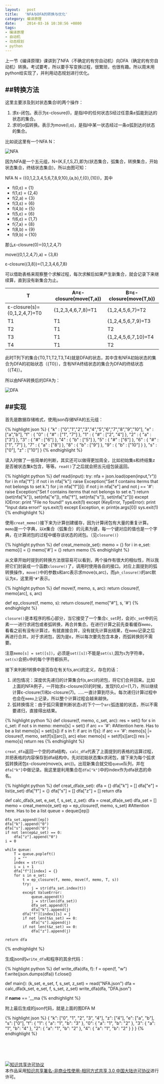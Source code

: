 ```yaml
--- 
layout:   post
title:   'NFA与DFA的转换与优化'
category: 编译原理
date:     2014-03-16 10:38:56 +0800
tags: 
- 编译原理
- 自动机
- 动态规划
- python
---
```


上一节《编译原理》课讲到了NFA（不确定的有穷自动机）向DFA（确定的有穷自动机）转换。考试要考，所以要手写变换过程，很繁琐，也很有趣。所以周末用python给实现了，并利用动态规划进行优化。

##转换方法
---------

这里主要涉及到对状态集合I的两个操作：
1. 求&#949;-闭包。表示为&#949;-closure(I)，是指I中的任何状态S经过任意条&#949;弧能到达的状态的集合。
2. 求I的&#945;弧转换。表示为move(I,&#945;)，是指I中某一状态经过一条&#945;弧到达的状态的集合。

比如说这里有一个NFA N：

![NFA][nfa]

因为NFA是一个五元组，N=(K,E,f,S,Z),即为(状态集合，弧集合，转换集合，开始状态集合，终结状态集合)，所以由图可知：

NFA N = ({0,1,2,3,4,5,6,7,8,9,10},{a,b},f,{0},{10})，其中

* f(0,&#949;) = {1}
* f(1,&#949;) = {2,4}
* f(2,a) = {3}
* f(3,&#949;) = {6}
* f(4,b) = {5}
* f(5,&#949;) = {6}
* f(6,&#949;) = {1,7}
* f{7,a} = {8}
* f(8,b) = {9}
* f(9,b) = {10}

那么&#949;-closure(0)={0,1,2,4,7}

move({0,1,2,4,7},a) = {3,8}

&#949;-closure({3,8})={1,2,3,4,6,7,8}

<!--more-->

可以借助表格来观察整个求解过程，每次求解后如果产生新集合，就会记录下来继续算，直到没有新集合为止。

<table class="table table-bordered table-striped table-condensed">
   <thead>
      <th>T</th>
      <th>A=&#949;-closure(move(T,a))</th>
      <th>B=&#949;-closure(move(T,b))</th>
   </thead>
   <tr>
      <td>&#949;-closure(s)={0,1,2,4,7}=T0</td>
      <td>{1,2,3,4,6,7,8}=T1</td>
      <td>{1,2,4,5,6,7}=T2</td>
   </tr>
   <tr>
      <td>T1</td>
      <td>T1</td>
      <td>{1,2,4,5,6,7,9}=T3</td>
   </tr>
   <tr>
      <td>T2</td>
      <td>T1</td>
      <td>T2</td>
   </tr>
   <tr>
      <td>T3</td>
      <td>T1</td>
      <td>{1,2,4,5,6,7,10}=T4</td>
   </tr>
   <tr>
      <td>T4</td>
      <td>T1</td>
      <td>T2</td>
   </tr>
</table>

此时T列下的集合{T0,T1,T2,T3,T4}就是DFA的状态，其中含有NFA初始状态的集合为DFA的初始状态（{T0}），含有NFA终结状态的集合为DFA的终结状态（{T4}）。

所以由NFA转换后的DFA为：

![DFA][dfa]

##实现
-------

首先是数据存储格式，使用json存储NFA的五元组：

{% highlight json %}
{
	"k" : ["0","1","2","3","4","5","6","7","8","9","10"],
	"e" : ["a","b"],
	"f" : {
		"0" : {
			"#" : ["1", "7"]
		},
		"1" : {
			"#" : ["2", "4"]
		},
		"2" : {
			"a" : ["3"]
		},
		"3" : {
			"#" : ["6"]
		},
		"4" : {
			"b" : ["5"]
		},
		"5" : {
			"#" : ["6"]
		},
		"6" : {
			"#" : ["1", "7"]
		},
		"7" : {
			"a" : ["8"]
		},
		"8" : {
			"b" : ["9"]
		},
		"9" : {
			"b" : ["10"]
		}
	},
	"s" : ["0"],
	"z" : ["10"]
}
{% endhighlight %}

读入时做了一些简单的判断，其实还可以做得更加周全，比如初始集s和终结集z是否被状态集k包含，等等。`read()`了之后就会把五元组包装返回。

{% highlight python %}
def read(input):
	try:
		nfa = json.load(open(input,"r"))
		for i in nfa["f"]:
			if not i in nfa["k"]:
				raise Exception("Set f contains iterms that not belongs to set k.")
			for j in nfa["f"][i]:
				if not j in nfa["e"] and not j == '#':
					raise Exception("Set f contains iterms that not belongs to set e.")
		return (set(nfa["k"]), set(nfa["e"]), nfa["f"], set(nfa["s"]), set(nfa["z"]))
	except IOError:
		print "File no found!"
		sys.exit(1)
	except (KeyError, TypeError):
		print "Input data error!"
		sys.exit(1)
	except Exception, e:
		print(e.args[0])
		sys.exit(1)
{% endhighlight %}

使用`creat_memo()`接下来为计算创建缓存，因为计算闭包有大量的重复计算。`memo`是一个字典，以e集合（弧集合）的元素为键，每一个键对应的值也是一个字典，在计算闭包的过程中缓存该状态的闭包。（见`closure()`）

{% highlight python %}
def creat_memo(e_set):
	memo = {}
	for i in e_set:
		memo[i] = {}
	memo['#'] = {}
	return memo
{% endhighlight %}

从文章开始时提到的转换方法很容易可以看到，两个操作有很大的相似性，所以我把它们封装成一个函数`closure()`了，调用时使用各自的接口。对应上面提到的弧转换操作，`move()`中的参数s和arc表示求move(s,arc)，而`ph_closure()`的arc默认为&#949;，这里用`"#"`表示。

{% highlight python %}
def move(f, memo, s, arc):
	return closure(f, memo[arc], s, arc)

def ep_closure(f, memo, s):
	return closure(f, memo["#"], s, '#')
{% endhighlight %}

`closure()`是本程序的核心部分，当它接受了一个集合`c_set`时，会对`c_set`中的元素一一进行求闭包或者弧转换，再合并集合。在进行计算之前先查看缓存`memo`，看看之前有没有计算过，有就直接合并，没有就先计算出结果，在`memo`记录之后再进行合并。对于求闭包，因为是&#949;，所以每次要先包含本身，而弧转换则不需要。

注意`memo[s] = set([s])`，必须是`set([s])`不能是`set(s)`,因为`s`为字符串，`set(s)`会把`s`中的每个字符都拆开。

接下来判断f转换中是否存在有关f(s,arc)的定义，存在的话：
1. 闭包情况：深度优先递归的计算集合f(s,arc)的闭包，将它们合并回来。比如上面的NFA例子，一开始求&#949;-closure(0)的时候，发现f(0,&#949;)={1,7}，所以继续计算&#949;-closure(1)和&#949;-closure(7)。.....一直计算到尽头。每次递归计算过程中也会在`memo`上记录，所以整个计算过程会越来越快。
2. 弧转换情况：由于弧只需要判断状态`s`的下个一个`arc`弧连接的状态，所以不需要递归，直接得出结果。

{% highlight python %}
def closure(f, memo, c_set, arc):
	res = set()
	for s in c_set:
		if not s in memo:
			memo[s] = set()
			if arc == '#':
				#Attention here. Has to be a list
				memo[s] = set([s])
			if s in f:
				if arc in f[s]:
					if arc == '#':
						memo[s] |= closure(f, memo, set(f[s][arc]), arc)
					else:
						memo[s] = set(f[s][arc])
		res |= memo[s]
	return res
{% endhighlight %}

`creat_dfa`返回一个空的dfa结构，`calc_dfa`代表了上面提到的表格的运算过程，并把表格的内容保存到dfa结构中。先对初始状态集k求闭包，接下来为每个弧求弧转换闭包&#949;-closure(move(s, arc))。出现新集合就交给`queue`队列，并在`dfa["k"]`中做记录。我这里是利用集合在`dfa["k"]`中的index作为dfa状态的命名。

{% highlight python %}
def creat_dfa(e_set):
	dfa = {}
	dfa["k"] = []
	dfa["e"] = list(e_set)
	dfa["f"] = {}
	dfa["s"] = []
	dfa["z"] = []
	return dfa

def calc_dfa(k_set, e_set, f, s_set, z_set):
	dfa = creat_dfa(e_set)
	dfa_set = []
	memo = creat_memo(e_set)
	ep = ep_closure(f, memo, s_set)
	#Attention here. Has to be a list
	queue = deque([ep])

	dfa_set.append([ep])
	dfa["k"].append("0")
	dfa["s"].append("0")
	if not len(ep&z_set) == 0:
		dfa["z"].append("0")
	i = 0

	while queue:
		T = queue.popleft()
		j = ""
		index = str(i)
		i = i + 1
		dfa["f"][index] = {}
		for s in e_set:
			t = ep_closure(f, memo, move(f, memo, T, s))
			try:
				j = str(dfa_set.index(t))
			except ValueError:
				queue.append(t)
				j = str(len(dfa_set))
				dfa_set.append(t)
				dfa["k"].append(j)
			dfa["f"][index][s] = j
			if not len(t&s_set) == 0:
				dfa["s"].append(j)
			if not len(t&z_set) == 0:
				dfa["z"].append(j)

	return dfa
{% endhighlight %}

生成json的`write_dfa`和程序的其余代码：

{% highlight python %}
def write_dfa(dfa, f):
	f = open(f, "w")
	f.write(json.dumps(dfa))
	f.close()

def main():
	(k_set, e_set, f, s_set, z_set) = read("NFA.json")
	dfa = calc_dfa(k_set, e_set, f, s_set, z_set)
	write_dfa(dfa, "DFA.json")
	

if __name__ == '__ma
{% endhighlight %}

附上最后生成的json代码，就是上面的图DFA M

{% highlight json %}
{
	"k": ["0", "1", "2", "3", "4"], 
	"z": ["4"], 
	"e": ["a", "b"], 
	"s": ["0"], 
	"f": {
		"1": {
			"a": "1", 
			"b": "3"
		}, 
		"0": {
			"a": "1", 
			"b": "2"
		}, 
		"3": {
			"a": "1", 
			"b": "4"
		}, 
		"2": {
			"a": "1", 
			"b": "2"
		}, 
		"4": {
			"a": "1", 
			"b": "2"
		}
	}
}
{% endhighlight %}

[nfa]: /assets/files/2014-3-16-nfa-to-dfa/nfa.jpg
[dfa]: /assets/files/2014-3-16-nfa-to-dfa/dfa.jpg

<br/><br/><br/><br/><a rel="license" href="http://creativecommons.org/licenses/by-nc-sa/3.0/cn/"><img align="center" alt="知识共享许可协议" style="border-width:0" src="/assets/files/cc-licenses.png" /></a><br />本作品采用<a rel="license" href="http://creativecommons.org/licenses/by-nc-sa/3.0/cn/">知识共享署名-非商业性使用-相同方式共享 3.0 中国大陆许可协议</a>进行许可。
